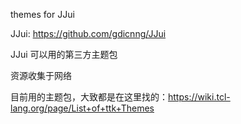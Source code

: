 themes for JJui

JJui: https://github.com/gdicnng/JJui

JJui 可以用的第三方主题包

资源收集于网络

目前用的主题包，大致都是在这里找的：https://wiki.tcl-lang.org/page/List+of+ttk+Themes